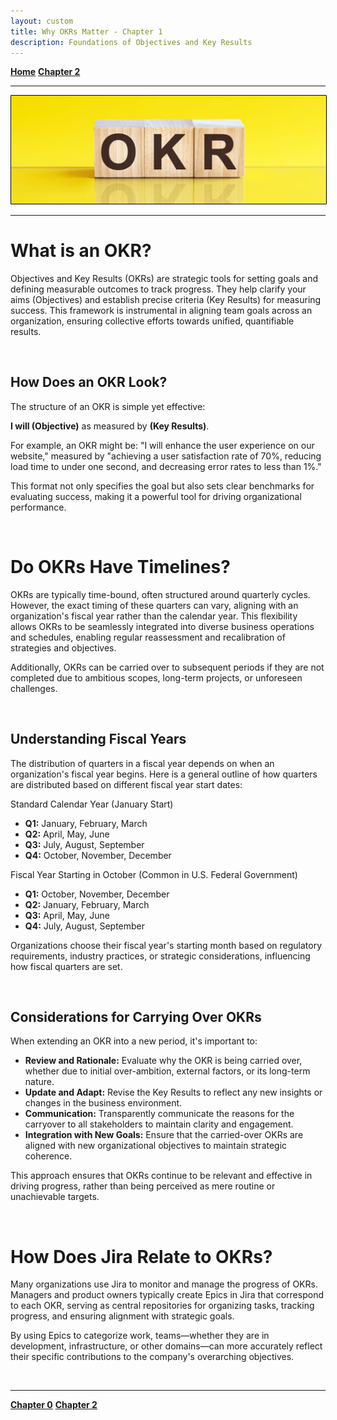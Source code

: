 ```yaml
---
layout: custom
title: Why OKRs Matter - Chapter 1
description: Foundations of Objectives and Key Results
---
```


<div class="nav-buttons">
  <a href="/pages/okr" class="custom-button right"><strong>Home</strong></a>
  <a href="/pages/okr-chapter-2" class="custom-button left"><strong>Chapter 2</strong></a>
</div>

---

<img class="myImg" src="../images/headers/yellow-okr.png" alt="https://www.cebra.com/hubfs/okr-marketing.jpg" style="border: 1px solid #000; border-radius: 1px; padding: 0px; cursor: pointer;">

---

# What is an OKR?

Objectives and Key Results (OKRs) are strategic tools for setting goals and defining measurable outcomes to track progress. They help clarify your aims (Objectives) and establish precise criteria (Key Results) for measuring success. This framework is instrumental in aligning team goals across an organization, ensuring collective efforts towards unified, quantifiable results.

<br>

## How Does an OKR Look?

The structure of an OKR is simple yet effective:

**I will (Objective)** as measured by **(Key Results)**.

For example, an OKR might be: "I will enhance the user experience on our website," measured by "achieving a user satisfaction rate of 70%, reducing load time to under one second, and decreasing error rates to less than 1%."

This format not only specifies the goal but also sets clear benchmarks for evaluating success, making it a powerful tool for driving organizational performance.

<br>

# Do OKRs Have Timelines?

OKRs are typically time-bound, often structured around quarterly cycles. However, the exact timing of these quarters can vary, aligning with an organization's fiscal year rather than the calendar year. This flexibility allows OKRs to be seamlessly integrated into diverse business operations and schedules, enabling regular reassessment and recalibration of strategies and objectives.

Additionally, OKRs can be carried over to subsequent periods if they are not completed due to ambitious scopes, long-term projects, or unforeseen challenges.

<br>

## Understanding Fiscal Years

The distribution of quarters in a fiscal year depends on when an organization's fiscal year begins. Here is a general outline of how quarters are distributed based on different fiscal year start dates:

Standard Calendar Year (January Start)
- **Q1:** January, February, March
- **Q2:** April, May, June
- **Q3:** July, August, September
- **Q4:** October, November, December

Fiscal Year Starting in October (Common in U.S. Federal Government)
- **Q1:** October, November, December
- **Q2:** January, February, March
- **Q3:** April, May, June
- **Q4:** July, August, September

Organizations choose their fiscal year's starting month based on regulatory requirements, industry practices, or strategic considerations, influencing how fiscal quarters are set.

<br>

## Considerations for Carrying Over OKRs

When extending an OKR into a new period, it's important to:

- **Review and Rationale:** Evaluate why the OKR is being carried over, whether due to initial over-ambition, external factors, or its long-term nature.
- **Update and Adapt:** Revise the Key Results to reflect any new insights or changes in the business environment.
- **Communication:** Transparently communicate the reasons for the carryover to all stakeholders to maintain clarity and engagement.
- **Integration with New Goals:** Ensure that the carried-over OKRs are aligned with new organizational objectives to maintain strategic coherence.

This approach ensures that OKRs continue to be relevant and effective in driving progress, rather than being perceived as mere routine or unachievable targets.

<br>

# How Does Jira Relate to OKRs?

Many organizations use Jira to monitor and manage the progress of OKRs. Managers and product owners typically create Epics in Jira that correspond to each OKR, serving as central repositories for organizing tasks, tracking progress, and ensuring alignment with strategic goals.

By using Epics to categorize work, teams—whether they are in development, infrastructure, or other domains—can more accurately reflect their specific contributions to the company's overarching objectives.

<br>



---

<div class="nav-buttons">
  <a href="/pages/okr-chapter-0" class="custom-button right"><strong>Chapter 0</strong></a>
  <a href="/pages/okr-chapter-2" class="custom-button left"><strong>Chapter 2</strong></a>
</div>
